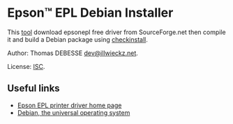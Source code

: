 Epson™ EPL Debian Installer
==========================

This [tool](build.sh) download epsonepl free driver from SourceForge.net then compile it and build a Debian package using [checkinstall](http://asic-linux.com.mx/~izto/checkinstall/).

Author: Thomas DEBESSE <dev@illwieckz.net>.

License: [ISC](COPYING.md).

Useful links
------------

* [Epson EPL printer driver home page](http://epsonepl.sourceforge.net/)
* [Debian, the universal operating system](https://www.debian.org/)
